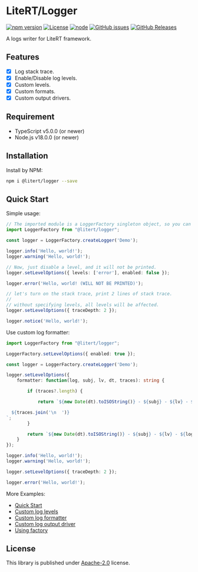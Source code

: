 # LiteRT/Logger

[![npm version](https://img.shields.io/npm/v/@litert/logger.svg?colorB=brightgreen)](https://www.npmjs.com/package/@litert/logger "Stable Version")
[![License](https://img.shields.io/npm/l/@litert/logger.svg?maxAge=2592000?style=plastic)](https://github.com/litert/logger/blob/master/LICENSE)
[![node](https://img.shields.io/node/v/@litert/logger.svg?colorB=brightgreen)](https://nodejs.org/dist/latest-v8.x/)
[![GitHub issues](https://img.shields.io/github/issues/litert/logger.js.svg)](https://github.com/litert/logger.js/issues)
[![GitHub Releases](https://img.shields.io/github/release/litert/logger.js.svg)](https://github.com/litert/logger.js/releases "Stable Release")

A logs writer for LiteRT framework.

## Features

- [x] Log stack trace.
- [x] Enable/Disable log levels.
- [x] Custom levels.
- [x] Custom formats.
- [x] Custom output drivers.

## Requirement

- TypeScript v5.0.0 (or newer)
- Node.js v18.0.0 (or newer)

## Installation

Install by NPM:

```sh
npm i @litert/logger --save
```

## Quick Start

Simple usage:

```ts
// The imported module is a LoggerFactory singleton object, so you can use it directly.
import LoggerFactory from "@litert/logger";

const logger = LoggerFactory.createLogger('Demo');

logger.info('Hello, world!');
logger.warning('Hello, world!');

// Now, just disable a level, and it will not be printed.
logger.setLevelOptions({ levels: ['error'], enabled: false });

logger.error('Hello, world! (WILL NOT BE PRINTED)');

// let's turn on the stack trace, print 2 lines of stack trace.
//
// without specifying levels, all levels will be affected.
logger.setLevelOptions({ traceDepth: 2 });

logger.notice('Hello, world!');
```

Use custom log formatter:

```ts
import LoggerFactory from "@litert/logger";

LoggerFactory.setLevelOptions({ enabled: true });

const logger = LoggerFactory.createLogger('Demo');

logger.setLevelOptions({
    formatter: function(log, subj, lv, dt, traces): string {

        if (traces?.length) {

            return `${new Date(dt).toISOString()} - ${subj} - ${lv} - ${log}

  ${traces.join('\n  ')}
`;
        }

        return `${new Date(dt).toISOString()} - ${subj} - ${lv} - ${log}`;
    }
});

logger.info('Hello, world!');
logger.warning('Hello, world!');

logger.setLevelOptions({ traceDepth: 2 });

logger.error('Hello, world!');
```

More Examples:

- [Quick Start](./src/examples/quick-start.ts)
- [Custom log levels](./src/examples/custom-levels.ts)
- [Custom log formatter](./src/examples/custom-formatter.ts)
- [Custom log output driver](./src/examples/custom-driver.ts)
- [Using factory](./src/examples/using-factory.ts)

## License

This library is published under [Apache-2.0](./LICENSE) license.
